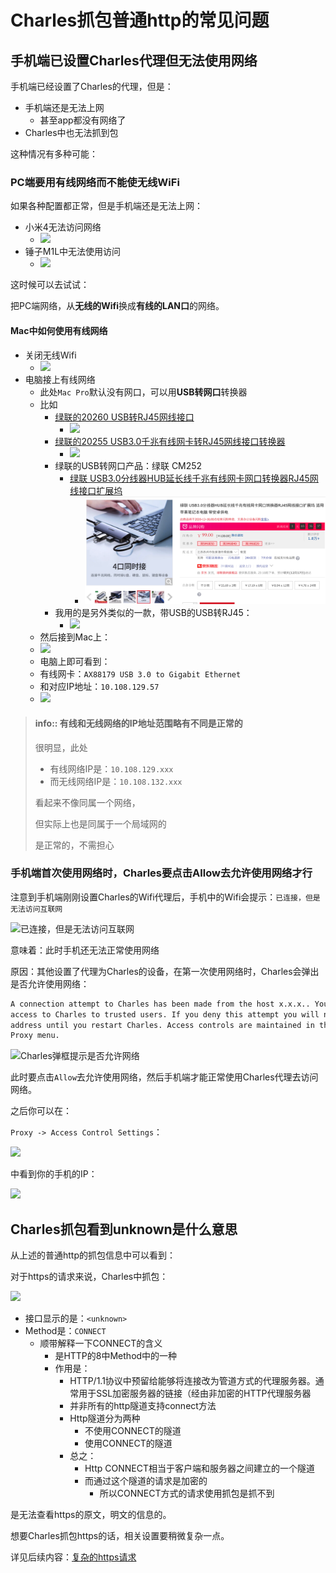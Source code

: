 # Charles抓包普通http的常见问题

## 手机端已设置Charles代理但无法使用网络

手机端已经设置了Charles的代理，但是：

* 手机端还是无法上网
  * 甚至app都没有网络了
* Charles中也无法抓到包

这种情况有多种可能：

### PC端要用有线网络而不能使无线WiFi

如果各种配置都正常，但是手机端还是无法上网：

* 小米4无法访问网络
  * ![](../../assets/img/xiaomi_4_proxy_not_work_error.png)
* 锤子M1L中无法使用访问
  * ![](../../assets/img/mobile_android_network_not_work.png)

这时候可以去试试：

把PC端网络，从**无线的Wifi**换成**有线的LAN口**的网络。

#### Mac中如何使用有线网络

* 关闭无线Wifi
  * ![](../../assets/img/mac_disable_wireless_wifi.png)
* 电脑接上有线网络
  * 此处`Mac Pro`默认没有网口，可以用**USB转网口**转换器
  * 比如
    * [绿联的20260 USB转RJ45网线接口](https://item.jd.com/983704.html)
      * ![](../../assets/img/ugreen_usb_to_rj45_20260.png)
    * [绿联的20255 USB3.0千兆有线网卡转RJ45网线接口转换器](https://item.jd.com/1196493.html)
      * ![](../../assets/img/ugreen_usb_to_rj45_20255.png)
    * 绿联的USB转网口产品：绿联 CM252
      * [绿联 USB3.0分线器HUB延长线千兆有线网卡网口转换器RJ45网线接口扩展坞](https://item.jd.com/55010757635.html)
        * ![usb_ugreen_cm252](../../assets/img/usb_ugreen_cm252.png)
    * 我用的是另外类似的一款，带USB的USB转RJ45：
      * ![](../../assets/img/ugreen_usb_to_lan_with_usb.jpg)
  * 然后接到Mac上：
  * ![](../../assets/img/mac_use_ugreen_lan_wired_network.jpg)
  * 电脑上即可看到：
  * 有线网卡：`AX88179 USB 3.0 to Gigabit Ethernet`
  * 和对应IP地址：`10.108.129.57`
  * ![](../../assets/img/mac_local_wired_network.png)

> #### info:: 有线和无线网络的IP地址范围略有不同是正常的
> 很明显，此处
> 
> * 有线网络IP是：`10.108.129.xxx`
> * 而无线网络IP是：`10.108.132.xxx`
> 
> 看起来不像同属一个网络，
> 
> 但实际上也是同属于一个局域网的
> 
> 是正常的，不需担心

### 手机端首次使用网络时，Charles要点击Allow去允许使用网络才行

注意到手机端刚刚设置Charles的Wifi代理后，手机中的Wifi会提示：`已连接，但是无法访问互联网`

![已连接，但是无法访问互联网](../../assets/img/xiaomi_wifi_connected_but_not_work.png)

意味着：此时手机还无法正常使用网络

原因：其他设置了代理为Charles的设备，在第一次使用网络时，Charles会弹出是否允许使用网络：

```bash
A connection attempt to Charles has been made from the host x.x.x.. You should only allow
access to Charles to trusted users. If you deny this attempt you will not be asked again for this host
address until you restart Charles. Access controls are maintained in the Access Control Settings in the
Proxy menu.
```

![Charles弹框提示是否允许网络](../../assets/img/charles_pop_connection_from_click_allow.png)

此时要点击`Allow`去允许使用网络，然后手机端才能正常使用Charles代理去访问网络。

之后你可以在：

`Proxy -> Access Control Settings`：

![](../../assets/img/charles_access_control_settings.png)

中看到你的手机的IP：

![](../../assets/img/charles_ip_range_show_allowed_ip.png)

## Charles抓包看到unknown是什么意思

从上述的普通http的抓包信息中可以看到：

对于https的请求来说，Charles中抓包：

![](../../assets/img/charles_https_show_unknown.png)

* 接口显示的是：`<unknown>`
* Method是：`CONNECT`
  * 顺带解释一下CONNECT的含义
    * 是HTTP的8中Method中的一种
    * 作用是：
      * HTTP/1.1协议中预留给能够将连接改为管道方式的代理服务器。通常用于SSL加密服务器的链接（经由非加密的HTTP代理服务器
      * 并非所有的http隧道支持connect方法
      * Http隧道分为两种
        * 不使用CONNECT的隧道
        * 使用CONNECT的隧道
      * 总之：
        * Http CONNECT相当于客户端和服务器之间建立的一个隧道
        * 而通过这个隧道的请求是加密的
          * 所以CONNECT方式的请求使用抓包是抓不到

是无法查看https的原文，明文的信息的。

想要Charles抓包https的话，相关设置要稍微复杂一点。

详见后续内容：[复杂的https请求](../../how_capture_app/complex_https/README.md)
